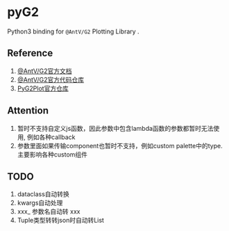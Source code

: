 # pyG2
 Python3 binding for `@AntV/G2` Plotting Library .


## Reference

1. [@AntV/G2官方文档](https://g2.antv.antgroup.com/)
2. [@AntV/G2官方代码仓库](https://github.com/antvis/g2)
3. [PyG2Plot官方仓库](https://github.com/hustcc/PyG2Plot)

## Attention

1. 暂时不支持自定义js函数，因此参数中包含lambda函数的参数都暂时无法使用, 例如各种callback
2. 参数里面如果传输component也暂时不支持，例如custom palette中的type. 主要影响各种custom组件

## TODO

1. dataclass自动转换
2. kwargs自动处理
3. xxx_ 参数名自动转 xxx
4. Tuple类型转转json时自动转List
